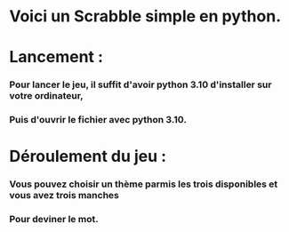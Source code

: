 
# Voici un Scrabble simple en python.

# Lancement :
### Pour lancer le jeu, il suffit d'avoir python 3.10 d'installer sur votre ordinateur,
### Puis d'ouvrir le fichier avec python 3.10.

# Déroulement du jeu :
### Vous pouvez choisir un thème parmis les trois disponibles et vous avez trois manches 
### Pour deviner le mot.



	 




